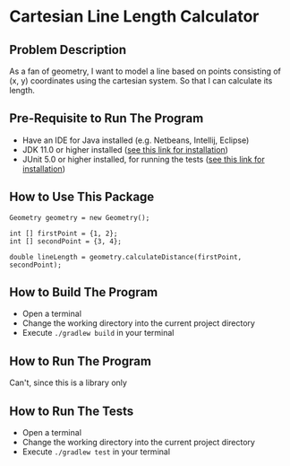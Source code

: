 # Cartesian Line Length Calculator

## Problem Description
As a fan of geometry, I want to model a line based on points consisting of (x, y) coordinates using the cartesian system. So that I can calculate its length.

## Pre-Requisite to Run The Program
- Have an IDE for Java installed (e.g. Netbeans, Intellij, Eclipse)
- JDK 11.0 or higher installed ([see this link for installation](https://docs.oracle.com/en/java/javase/17/install/overview-jdk-installation.html))
- JUnit 5.0 or higher installed, for running the tests ([see this link for installation](https://junit.org/junit5/docs/current/user-guide/#overview-getting-started-junit-artifacts))

## How to Use This Package
```
Geometry geometry = new Geometry();

int [] firstPoint = {1, 2};
int [] secondPoint = {3, 4};

double lineLength = geometry.calculateDistance(firstPoint, secondPoint);
```

## How to Build The Program
- Open a terminal
- Change the working directory into the current project directory
- Execute `./gradlew build` in your terminal

## How to Run The Program
Can't, since this is a library only

## How to Run The Tests
- Open a terminal
- Change the working directory into the current project directory
- Execute `./gradlew test` in your terminal
